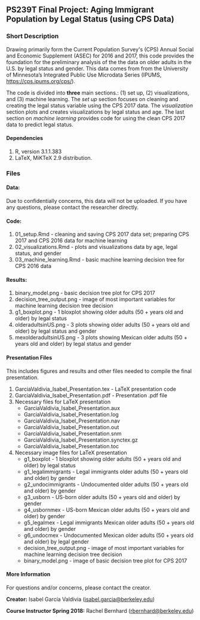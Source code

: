 ## PS239T Final Project: Aging Immigrant Population by Legal Status (using CPS Data)

### Short Description

Drawing primarily form the Current Population Survey's (CPS) Annual Social and Economic Supplement (ASEC) for 2016 and 2017, this code provides the foundation for the preliminary analysis of the the data on older adults in the U.S. by legal status and gender. This data comes from from the University of Minnesota’s Integrated Public Use Microdata Series (IPUMS, https://cps.ipums.org/cps/).

The code is divided into **three** main sections.: (1) set up, (2) visualizations, and (3) machine learning. The *set up* section focuses on cleaning and creating the legal status variable using the CPS 2017 data. The *visualization* section plots and creates visualizations by legal status and age. The last section on *machine learning* provides code for using the clean CPS 2017 data to predict legal status.

#### Dependencies
  1. R, version 3.1.1.383
  2. LaTeX, MiKTeX 2.9 distribution.

### Files

#### Data:

Due to confidentially concerns, this data will not be uploaded. If you have any questions, please contact the researcher directly.

#### Code: 
  1. 01_setup.Rmd - cleaning and saving CPS 2017 data set; preparing CPS 2017 and CPS 2016 data for machine learning
  2. 02_visualizations.Rmd - plots and visualizations data by age, legal status, and gender
  3. 03_machine_learning.Rmd - basic machine learning decision tree for CPS 2016 data

#### Results: 
  1. binary_model.png - basic decision tree plot for CPS 2017
  2. decision_tree_output.png - image of most important variables for machine learning decision tree decision 
  3. g1_boxplot.png - 1 bloxplot showing older adults (50 + years old and older) by legal status
  4. olderadultsinUS.png - 3 plots showing older adults (50 + years old and older) by legal status and gender
  5. mexolderadultsinUS.png - 3 plots showing Mexican older adults (50 + years old and older) by legal status and gender

#### Presentation Files
This includes figures and results and other files needed to compile the final presentation.
  1. GarciaValdivia_Isabel_Presentation.tex - LaTeX presentation code
  2. GarciaValdivia_Isabel_Presentation.pdf - Presentation .pdf file
  3. Necessary files for LaTeX presentation
      * GarciaValdivia_Isabel_Presentation.aux
      * GarciaValdivia_Isabel_Presentation.log
      * GarciaValdivia_Isabel_Presentation.nav
      * GarciaValdivia_Isabel_Presentation.out
      * GarciaValdivia_Isabel_Presentation.snm
      * GarciaValdivia_Isabel_Presentation.synctex.gz
      * GarciaValdivia_Isabel_Presentation.toc
  4. Necessary image files for LaTeX presentation
      * g1_boxplot - 1 bloxplot showing older adults (50 + years old and older) by legal status
      * g1_legalimmigrants - Legal immigrants older adults (50 + years old and older) by gender
      * g2_undocimmigrants - Undocumented older adults (50 + years old and older) by gender
      * g3_usborn - US-born older adults (50 + years old and older) by gender
      * g4_usbornmex - US-born Mexican older adults (50 + years old and older) by gender
      * g5_legalmex - Legal immigrants Mexican older adults (50 + years old and older) by gender
      * g6_undocmex - Undocumented Mexican older adults (50 + years old and older) by legal gender
      * decision_tree_output.png - image of most important variables for machine learning decision tree decision
      * binary_model.png - image of basic decision tree plot for CPS 2017

#### **More Information**
For questions and/or concerns, please contact the creator.

**Creator:** Isabel García Valdivia (isabel.garcia@berkeley.edu)

**Course Instructor Spring 2018:** Rachel Bernhard (rbernhard@berkeley.edu)
